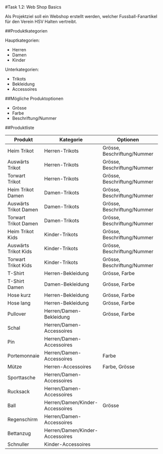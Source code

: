 #Task 1.2: Web Shop Basics

Als Projektziel soll ein Webshop erstellt werden, welcher Fussball-Fanartikel für den Verein HSV Halten vertreibt.

##Produktkategorien

Hauptkategorien:

+ Herren
+ Damen
+ Kinder

Unterkategorien:

 + Trikots
 + Bekleidung
 + Accessoires

##Mögliche Produktoptionen

+ Grösse
+ Farbe
+ Beschriftung/Nummer

##Produktliste

|Produkt|Kategorie|Optionen|Preis|
|-------|---------|--------|-----|
|Heim Trikot|Herren-Trikots|Grösse, Beschriftung/Nummer|100 SFr. + 10 SFr. für Beschriftung/Nummer|
|Auswärts Trikot|Herren-Trikots|Grösse, Beschriftung/Nummer|100 SFr. + 10 SFr. für Beschriftung/Nummer|
|Torwart Trikot|Herren-Trikots|Grösse, Beschriftung/Nummer|100SFr. + 10 SFr. für Beschriftung/Nummer |
|Heim Trikot Damen|Damen-Trikots|Grösse, Beschriftung/Nummer|100 SFr. + 10 SFr. für Beschriftung/Nummer|
|Auswärts Trikot Damen|Damen-Trikots|Grösse, Beschriftung/Nummer|100 SFr. + 10 SFr. für Beschriftung/Nummer|
|Torwart Trikot Damen|Damen-Trikots|Grösse, Beschriftung/Nummer|100SFr. + 10 SFr. für Beschriftung/Nummer |
|Heim Trikot Kids|Kinder-Trikots|Grösse, Beschriftung/Nummer|50 SFr. + 10 SFr. für Beschriftung/Nummer|
|Auswärts Trikot Kids|Kinder-Trikots|Grösse, Beschriftung/Nummer|50 SFr. + 10 SFr. für Beschriftung/Nummer|
|Torwart Trikot Kids|Kinder-Trikots |Grösse, Beschriftung/Nummer|50SFr. + 10 SFr. für Beschriftung/Nummer |
|T-Shirt|Herren-Bekleidung|Grösse, Farbe|25 SFr.|
|T-Shirt Damen|Damen-Bekleidung|Grösse, Farbe|25 SFr.|
|Hose kurz|Herren-Bekleidung|Grösse, Farbe|25 SFr.|
|Hose lang|Herren-Bekleidung|Grösse, Farbe|30 SFr.|
|Pullover|Herren/Damen-Bekleidung|Grösse, Farbe| 30 SFr.|
|Schal|Herren/Damen-Accessoires||20 SFr.|
|Pin|Herren/Damen-Accessoires||5 SFr.|
|Portemonnaie|Herren/Damen-Accessoires|Farbe|15 SFr.|
|Mütze|Herren-Accessoires|Farbe, Grösse|15 SFr.|
|Sporttasche|Herren/Damen-Accessoires||40 SFr.|
|Rucksack|Herren/Damen-Accessoires||40 SFr.|
|Ball|Herren/Damen/Kinder-Accessoires|Grösse|80 SFr.|
|Regenschirm|Herren/Damen-Accessoires||10 SFr.|
|Bettanzug|Herren/Damen/Kinder-Accessoires||80 SFr.|
|Schnuller|Kinder-Accessoires||5 SFr.|





